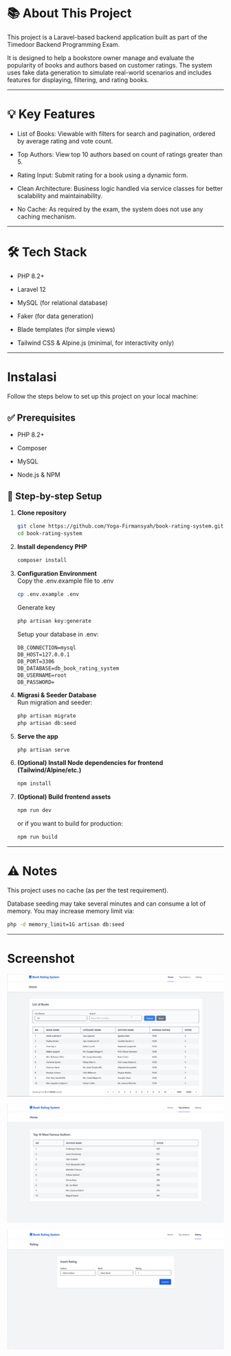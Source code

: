 # 📚 About This Project
This project is a Laravel-based backend application built as part of the Timedoor Backend Programming Exam.

It is designed to help a bookstore owner manage and evaluate the popularity of books and authors based on customer ratings. The system uses fake data generation to simulate real-world scenarios and includes features for displaying, filtering, and rating books.

---

# 💡 Key Features
- List of Books: Viewable with filters for search and pagination, ordered by average rating and vote count.

- Top Authors: View top 10 authors based on count of ratings greater than 5.

- Rating Input: Submit rating for a book using a dynamic form.

- Clean Architecture: Business logic handled via service classes for better scalability and maintainability.

- No Cache: As required by the exam, the system does not use any caching mechanism.

---

# 🛠 Tech Stack
- PHP 8.2+

- Laravel 12

- MySQL (for relational database)

- Faker (for data generation)

- Blade templates (for simple views)

- Tailwind CSS & Alpine.js (minimal, for interactivity only)

---

# Instalasi
Follow the steps below to set up this project on your local machine:

## ✅ Prerequisites
- PHP 8.2+

- Composer

- MySQL

- Node.js & NPM

## 🧰 Step-by-step Setup

1. **Clone repository**  
   ```bash
   git clone https://github.com/Yoga-Firmansyah/book-rating-system.git
   cd book-rating-system
   ```
2. **Install dependency PHP**  
   ```bash
   composer install
   ```
3. **Configuration Environment**  
   Copy the .env.example file to .env
   ```bash
   cp .env.example .env
   ```
   Generate key
   ```bash
   php artisan key:generate
   ```
   Setup your database in .env:
   ```env
   DB_CONNECTION=mysql
   DB_HOST=127.0.0.1
   DB_PORT=3306
   DB_DATABASE=db_book_rating_system
   DB_USERNAME=root
   DB_PASSWORD=

4. **Migrasi & Seeder Database**  
   Run migration and seeder:
   ```bash
   php artisan migrate
   php artisan db:seed
   ```
7. **Serve the app**  
   ```bash
   php artisan serve
   ```
8. **(Optional) Install Node dependencies for frontend (Tailwind/Alpine/etc.)**
   ```bash
   npm install
   ```
9. **(Optional) Build frontend assets**
   ```bash
   npm run dev
   ```
   or if you want to build for production:
   ```bash
   npm run build
   ```

---

# ⚠️ Notes
This project uses no cache (as per the test requirement).

Database seeding may take several minutes and can consume a lot of memory. You may increase memory limit via:

```bash
php -d memory_limit=1G artisan db:seed
```

---

# Screenshot
![Home](./screenshots/list-book.png)

![Top 10](./screenshots/top-author.png)

![Rating](./screenshots/rating.png)
